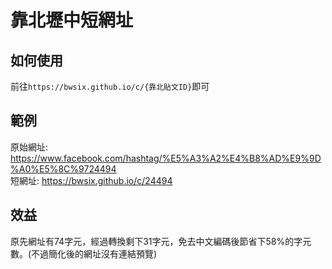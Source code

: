 # 靠北壢中短網址

## 如何使用

前往`https://bwsix.github.io/c/{靠北貼文ID}`即可

## 範例

原始網址: https://www.facebook.com/hashtag/%E5%A3%A2%E4%B8%AD%E9%9D%A0%E5%8C%9724494  
短網址: https://bwsix.github.io/c/24494

## 效益

原先網址有74字元，經過轉換剩下31字元，免去中文編碼後節省下58%的字元數。(不過簡化後的網址沒有連結預覽)
